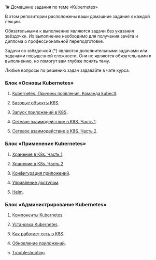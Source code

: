 1# Домашние задания по теме «Kubernetes»

В этом репозитории расположены ваши домашние задания к каждой лекции. 

Обязательными к выполнению являются задачи без указания звёздочки. Их выполнение необходимо для получения зачёта и диплома о профессиональной переподготовке.

Задачи со звёздочкой (*) являются дополнительными задачами или задачами повышенной сложности. Они не являются обязательными к выполнению, но помогут вам глубже понять тему.

Любые вопросы по решению задач задавайте в чате курса.

### Блок «Основы Kubernetes»

1. [Kubernetes. Причины появления. Команда kubectl](1.1/1.1.md).

2. [Базовые объекты K8S](1.2/1.2.md).

3. [Запуск приложений в K8S](1.3/1.3.md).

4. [Сетевое взаимодействие в K8S. Часть 1](1.4/1.4.md).

5. [Сетевое взаимодействие в K8S. Часть 2](1.5/1.5.md).


### Блок «Применение Kubernetes»

1. [Хранение в K8s. Часть 1](2.1/2.1.md).

2. [Хранение в K8s. Часть 2](2.2/2.2.md).

3. [Конфигурация приложений](2.3/2.3.md).

4. [Управление доступом](2.4/2.4.md).

5. [Helm](2.5/2.5.md).

### Блок «Администрирование Kubernetes»

1. [Компоненты Kubernetes](3.1/3.1.md).

2. [Установка Kubernetes](3.2/3.2.md).

3. [Как работает сеть в K8S](3.3/3.3.md).

4. [Обновление приложений](3.4/3.4.md).

5. [Troubleshooting](3.5/3.5.md).
